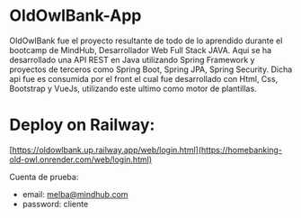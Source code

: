 # OldOwlBank-App

OldOwlBank fue el proyecto resultante de todo de lo aprendido durante el bootcamp de MindHub, Desarrollador Web Full Stack JAVA.
Aqui se ha desarrollado una API REST en Java utilizando Spring Framework y proyectos de terceros como Spring Boot, Spring JPA, Spring Security. Dicha api fue es consumida por el front el cual fue desarrollado con Html, Css, Bootstrap y VueJs, utilizando este ultimo como motor de plantillas.

# Deploy on Railway:
[https://oldowlbank.up.railway.app/web/login.html](https://homebanking-old-owl.onrender.com/web/login.html)

Cuenta de prueba:
  - email: melba@mindhub.com
  - password: cliente
  
